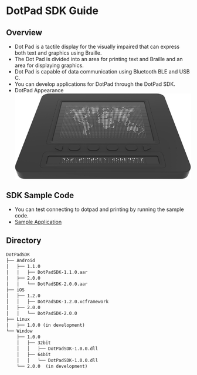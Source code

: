 # DotPad SDK Guide

## Overview
* Dot Pad is a tactile display for the visually impaired that can express both text and graphics using Braille.
* The Dot Pad is divided into an area for printing text and Braille and an area for displaying graphics.
* Dot Pad is capable of data communication using Bluetooth BLE and USB C.
* You can develop applications for DotPad through the DotPad SDK.
* DotPad Appearance  
  ![DotPad](images/dotpad.png)

## SDK Sample Code
* You can test connecting to dotpad and printing by running the sample code.
* [Sample Application](https://github.com/dotincorp/dotpad-sample-code)

## Directory
```
DotPadSDK
├── Android
│   ├── 1.1.0
│   │   ├── DotPadSDK-1.1.0.aar
│   ├── 2.0.0
│   │   └── DotPadSDK-2.0.0.aar
├── iOS
│   ├── 1.2.0
│   │   ├── DotPadSDK-1.2.0.xcframework
│   ├── 2.0.0
│   │   └── DotPadSDK-2.0.0
├── Linux
│   ├── 1.0.0 (in development)
└── Window
    ├── 1.0.0
    │   ├── 32bit
    │   │   ├── DotPadSDK-1.0.0.dll
    │   ├── 64bit
    │   │   └── DotPadSDK-1.0.0.dll
    └── 2.0.0  (in development)
```
